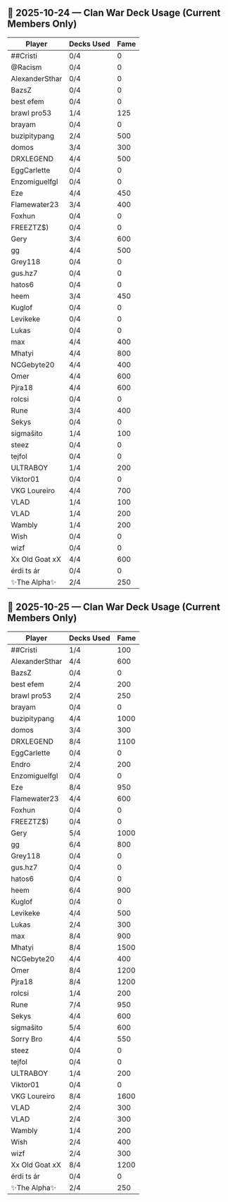 ## 📅 2025-10-24 — Clan War Deck Usage (Current Members Only)

| Player | Decks Used | Fame |
|--------|------------|------|
| ##Cristi | 0/4 | 0 |
| @Racism | 0/4 | 0 |
| AlexanderSthar | 0/4 | 0 |
| BazsZ | 0/4 | 0 |
| best efem | 0/4 | 0 |
| brawl pro53 | 1/4 | 125 |
| brayam | 0/4 | 0 |
| buzipitypang | 2/4 | 500 |
| domos | 3/4 | 300 |
| DRXLEGEND | 4/4 | 500 |
| EggCarlette | 0/4 | 0 |
| Enzomiguelfgl | 0/4 | 0 |
| Eze | 4/4 | 450 |
| Flamewater23 | 3/4 | 400 |
| Foxhun | 0/4 | 0 |
| FREEZTZ$) | 0/4 | 0 |
| Gery | 3/4 | 600 |
| gg | 4/4 | 500 |
| Grey118 | 0/4 | 0 |
| gus.hz7 | 0/4 | 0 |
| hatos6 | 0/4 | 0 |
| heem | 3/4 | 450 |
| Kuglof | 0/4 | 0 |
| Levikeke | 0/4 | 0 |
| Lukas | 0/4 | 0 |
| max | 4/4 | 400 |
| Mhatyi | 4/4 | 800 |
| NCGebyte20 | 4/4 | 400 |
| Omer | 4/4 | 600 |
| Pjra18 | 4/4 | 600 |
| rolcsi | 0/4 | 0 |
| Rune | 3/4 | 400 |
| Sekys | 0/4 | 0 |
| sigmašito | 1/4 | 100 |
| steez | 0/4 | 0 |
| tejfol | 0/4 | 0 |
| ULTRABOY | 1/4 | 200 |
| Viktor01 | 0/4 | 0 |
| VKG Loureiro | 4/4 | 700 |
| VLAD | 1/4 | 100 |
| VLAD | 1/4 | 200 |
| Wambly | 1/4 | 200 |
| Wish | 0/4 | 0 |
| wizf | 0/4 | 0 |
| Xx Old Goat xX | 4/4 | 600 |
| érdi ts ár | 0/4 | 0 |
| ✨The Alpha✨ | 2/4 | 250 |

## 📅 2025-10-25 — Clan War Deck Usage (Current Members Only)

| Player | Decks Used | Fame |
|--------|------------|------|
| ##Cristi | 1/4 | 100 |
| AlexanderSthar | 4/4 | 600 |
| BazsZ | 0/4 | 0 |
| best efem | 2/4 | 200 |
| brawl pro53 | 2/4 | 250 |
| brayam | 0/4 | 0 |
| buzipitypang | 4/4 | 1000 |
| domos | 3/4 | 300 |
| DRXLEGEND | 8/4 | 1100 |
| EggCarlette | 0/4 | 0 |
| Endro | 2/4 | 200 |
| Enzomiguelfgl | 0/4 | 0 |
| Eze | 8/4 | 950 |
| Flamewater23 | 4/4 | 600 |
| Foxhun | 0/4 | 0 |
| FREEZTZ$) | 0/4 | 0 |
| Gery | 5/4 | 1000 |
| gg | 6/4 | 800 |
| Grey118 | 0/4 | 0 |
| gus.hz7 | 0/4 | 0 |
| hatos6 | 0/4 | 0 |
| heem | 6/4 | 900 |
| Kuglof | 0/4 | 0 |
| Levikeke | 4/4 | 500 |
| Lukas | 2/4 | 300 |
| max | 8/4 | 900 |
| Mhatyi | 8/4 | 1500 |
| NCGebyte20 | 4/4 | 400 |
| Omer | 8/4 | 1200 |
| Pjra18 | 8/4 | 1200 |
| rolcsi | 1/4 | 200 |
| Rune | 7/4 | 950 |
| Sekys | 4/4 | 600 |
| sigmašito | 5/4 | 600 |
| Sorry Bro | 4/4 | 550 |
| steez | 0/4 | 0 |
| tejfol | 0/4 | 0 |
| ULTRABOY | 1/4 | 200 |
| Viktor01 | 0/4 | 0 |
| VKG Loureiro | 8/4 | 1600 |
| VLAD | 2/4 | 300 |
| VLAD | 2/4 | 300 |
| Wambly | 1/4 | 200 |
| Wish | 2/4 | 400 |
| wizf | 2/4 | 300 |
| Xx Old Goat xX | 8/4 | 1200 |
| érdi ts ár | 0/4 | 0 |
| ✨The Alpha✨ | 2/4 | 250 |


